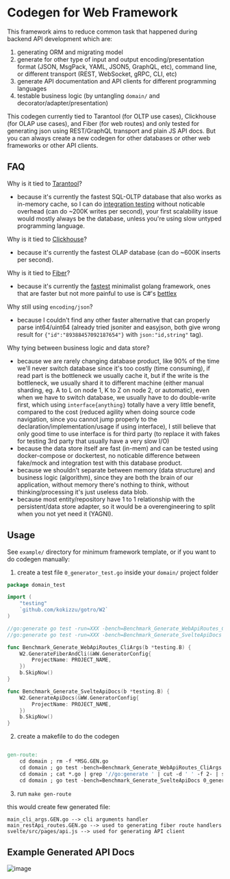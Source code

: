 
# Codegen for Web Framework

This framework aims to reduce common task that happened during backend API development which are:

1. generating ORM and migrating model
2. generate for other type of input and output encoding/presentation format (JSON, MsgPack, YAML, JSON5, GraphQL, etc), command line, or different transport (REST, WebSocket, gRPC, CLI, etc)
3. generate API documentation and API clients for different programming languages
4. testable business logic (by untangling `domain/` and decorator/adapter/presentation)

This codegen currently tied to Tarantool (for OLTP use cases), Clickhouse (for OLAP use cases), and Fiber (for web routes) and only tested for generating json using REST/GraphQL transport and plain JS API docs. But you can always create a new codegen for other databases or other web frameworks or other API clients.

## FAQ

Why is it tied to [Tarantool](//www.tarantool.io/en/developers)?
- because it's currently the fastest SQL-OLTP database that also works as in-memory cache, so I can do [integration testing](//kokizzu.blogspot.com/2021/07/mock-vs-fake-and-classical-testing.html) without noticable overhead (can do ~200K writes per second), your first scalability issue would mostly always be the database, unless you're using slow untyped programming language.

Why is it tied to [Clickhouse](//clickhouse.tech)?
- because it's currently the fastest OLAP database (can do ~600K inserts per second).

Why is it tied to [Fiber](//gofiber.io/)?
- because it's currently the [fastest](//www.techempower.com/benchmarks/#section=data-r20&hw=ph&test=update&l=zijocf-sf) minimalist golang framework, ones that are faster but not more painful to use is C#'s [bettlex](//beetlex.io/)

Why still using `encoding/json`?
- because I couldn't find any other faster alternative that can properly parse int64/uint64 (already tried jsoniter and easyjson, both give wrong result for `{"id":"89388457092187654"}` with `json:"id,string"` tag).

Why tying between business logic and data store?
- because we are rarely changing database product, like 90% of the time we'll never switch database since it's too costly (time consuming), if read part is the bottleneck we usually cache it, but if the write is the bottleneck, we usually shard it to different machine (either manual sharding, eg. A to L on node 1, K to Z on node 2, or automatic), even when we have to switch database, we usually have to do double-write first, which using `interface{anything}` totally have a very little benefit, compared to the cost (reduced agility when doing source code navigation, since you cannot jump properly to the declaration/implementation/usage if using interface), I still believe that only good time to use interface is for third party (to replace it with fakes for testing 3rd party that usually have a very slow I/O)
- because the data store itself are fast (in-mem) and can be tested using docker-compose or dockertest, no noticable difference between fake/mock and integration test with this database product.
- because we shouldn't separate between memory (data structure) and business logic (algorithm), since they are both the brain of our application, without memory there's nothing to think, without thinking/processing it's just useless data blob.
- because most entity/repository have 1 to 1 relationship with the persistent/data store adapter, so it would be a overengineering to split when you not yet need it (YAGNI).

## Usage

See `example/` directory for minimum framework template, or if you want to do codegen manually:

1. create a test file `0_generator_test.go` inside your `domain/` project folder

```go
package domain_test

import (
	"testing"
	`github.com/kokizzu/gotro/W2`
)

//go:generate go test -run=XXX -bench=Benchmark_Generate_WebApiRoutes_CliArgs
//go:generate go test -run=XXX -bench=Benchmark_Generate_SvelteApiDocs

func Benchmark_Generate_WebApiRoutes_CliArgs(b *testing.B) {
	W2.GenerateFiberAndCli(&WW.GeneratorConfig{
		ProjectName: PROJECT_NAME,
	})
	b.SkipNow()
}

func Benchmark_Generate_SvelteApiDocs(b *testing.B) {
	W2.GenerateApiDocs(&WW.GeneratorConfig{
		ProjectName: PROJECT_NAME,
	})
	b.SkipNow()
}

```

2. create a makefile to do the codegen
```Makefile

gen-route:
	cd domain ; rm -f *MSG.GEN.go 
	cd domain ; go test -bench=Benchmark_Generate_WebApiRoutes_CliArgs 0_generator_test.go
	cd domain ; cat *.go | grep '//go:generate ' | cut -d ' ' -f 2- | sh -x
	cd domain ; go test -bench=Benchmark_Generate_SvelteApiDocs 0_generator_test.go

```

3. run `make gen-route`

this would create few generated file:

```
main_cli_args.GEN.go --> cli arguments handler
main_restApi_routes.GEN.go --> used to generating fiber route handlers
svelte/src/pages/api.js --> used for generating API client
```

## Example Generated API Docs

![image](https://user-images.githubusercontent.com/1061610/131266708-44935872-e34a-4538-885a-6056946c9482.png)

